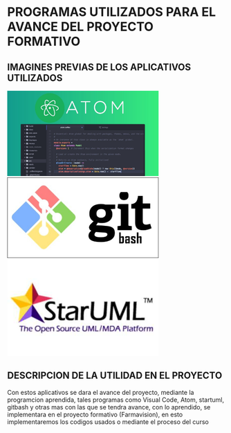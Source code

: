 # PROGRAMAS UTILIZADOS PARA EL AVANCE DEL PROYECTO FORMATIVO

## IMAGINES PREVIAS DE LOS APLICATIVOS UTILIZADOS

<img src="img/atom.jpg" width="350">

<img src="img/gitbash.jpg" width="350">

<img src="img/start.jpeg" width="350">


## DESCRIPCION DE LA UTILIDAD EN EL PROYECTO

Con estos aplicativos se dara el avance del proyecto, mediante la programcion aprendida, tales programas como Visual Code, Atom, startuml, gitbash y otras mas con las que se tendra avance, con lo aprendido, se implementara en el proyecto formativo (Farmavision), en esto implementaremos los codigos usados o mediante el proceso del curso
